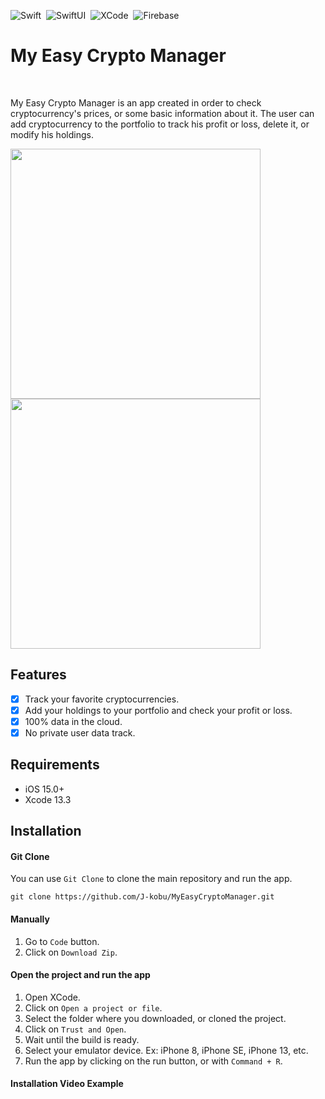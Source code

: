 ![Swift](https://img.shields.io/badge/-Swift-333333?style=flat&logo=Swift)&nbsp;
![SwiftUI](https://img.shields.io/badge/-SwiftUI-333333?style=flat&logo=Apple)&nbsp;
![XCode](https://img.shields.io/badge/-Xcode-333333?style=flat&logo=Xcode)&nbsp;
![Firebase](https://img.shields.io/badge/-firebase-333333?style=flat&logo=firebase)&nbsp;

# My Easy Crypto Manager
<br />
<p align="center">
  <p align="left">
    My Easy Crypto Manager is an app created in order to check cryptocurrency's prices, or some basic information about it. The user can add cryptocurrency to the portfolio to track his profit or loss, delete it, or modify his holdings.
  </p>
</p>

<p align="row">
<img src= "https://media.giphy.com/media/HYOlBKJBqgAfe/giphy.gif" width="400" >
<img src= "https://media.giphy.com/media/HYOlBKJBqgAfe/giphy.gif" width="400" >
</p>

## Features

- [x] Track your favorite cryptocurrencies.
- [x] Add your holdings to your portfolio and check your profit or loss.
- [x] 100% data in the cloud.
- [x] No private user data track.

## Requirements

- iOS 15.0+
- Xcode 13.3

## Installation

#### Git Clone
You can use `Git Clone` to clone the main repository and run the app.

```
git clone https://github.com/J-kobu/MyEasyCryptoManager.git
```

#### Manually
1. Go to `Code` button. 
2. Click on `Download Zip`.

#### Open the project and run the app
1. Open XCode.
2. Click on `Open a project or file`.
3. Select the folder where you downloaded, or cloned the project.
4. Click on `Trust and Open`.
5. Wait until the build is ready. 
6. Select your emulator device. Ex: iPhone 8, iPhone SE, iPhone 13, etc.
7. Run the app by clicking on the run button, or with `Command + R`.

#### Installation Video Example



